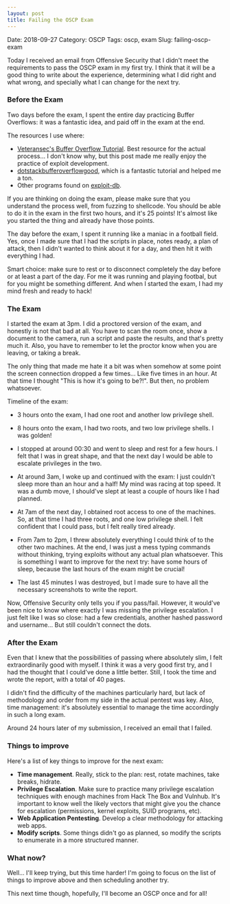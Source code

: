 ```yaml
---
layout: post
title: Failing the OSCP Exam
---
```


Date: 2018-09-27
Category: OSCP
Tags: oscp, exam
Slug: failing-oscp-exam


Today I received an email from Offensive Security that I didn't meet the requirements to pass the OSCP exam in my first try. I think that it will be a good thing to write about the experience, determining what I did right and what wrong, and specially what I can change for the next try.

### Before the Exam

Two days before the exam, I spent the entire day practicing Buffer Overflows: it was a fantastic idea, and paid off in the exam at the end. 

The resources I use where:

- [Veteransec's Buffer Overflow Tutorial](https://veteransec.com/2018/09/10/32-bit-windows-buffer-overflows-made-easy/). Best resource for the actual process... I don't know why, but this post made me really enjoy the practice of exploit development.
- [dotstackbufferoverflowgood](https://github.com/justinsteven/dostackbufferoverflowgood), which is a fantastic tutorial and helped me a ton.
- Other programs found on [exploit-db](https://www.exploit-db.com).

If you are thinking on doing the exam, please make sure that you understand the process well, from fuzzing to shellcode. You should be able to do it in the exam in the first two hours, and it's 25 points! It's almost like you started the thing and already have those points.

The day before the exam, I spent it running like a maniac in a football field. Yes, once I made sure that I had the scripts in place, notes ready, a plan of attack, then I didn't wanted to think about it for a day, and then hit it with everything I had. 

Smart choice: make sure to rest or to disconnect completely the day before or at least a part of the day. For me it was running and playing footbal, but for you might be something different. And when I started the exam, I had my mind fresh and ready to hack!

### The Exam

I started the exam at 3pm. I did a proctored version of the exam, and honestly is not that bad at all. You have to scan the room once, show a document to the camera, run a script and paste the results, and that's pretty much it. Also, you have to remember to let the proctor know when you are leaving, or taking a break. 

The only thing that made me hate it a bit was when somehow at some point the screen connection dropped a few times... Like five times in an hour. At that time I thought "This is how it's going to be?!". But then, no problem whatsoever.

Timeline of the exam:

- 3 hours onto the exam, I had one root and another low privilege shell. 

- 8 hours onto the exam, I had two roots, and two low privilege shells. I was golden!

- I stopped at around 00:30 and went to sleep and rest for a few hours. I felt that I was in great shape, and that the next day I would be able to escalate privileges in the two.

- At around 3am, I woke up and continued with the exam: I just couldn't sleep more than an hour and a half! My mind was racing at top speed. It was a dumb move, I should've slept at least a couple of hours like I had planned.

- At 7am of the next day, I obtained root access to one of the machines. So, at that time I had three roots, and one low privilege shell. I felt confident that I could pass, but I felt really tired already.

- From 7am to 2pm, I threw absolutely everything I could think of to the other two machines. At the end, I was just a mess typing commands without thinking, trying exploits without any actual plan whatsoever. This is something I want to improve for the next try: have some hours of sleep, because the last hours of the exam might be crucial!

- The last 45 minutes I was destroyed, but I made sure to have all the necessary screenshots to write the report. 

Now, Offensive Security only tells you if you pass/fail. However, it would've been nice to know where exactly I was missing the privilege escalation. I just felt like I was so close: had a few credentials, another hashed password and username... But still couldn't connect the dots.

### After the Exam

Even that I knew that the possibilities of passing where absolutely slim, I felt extraordinarily good with myself. I think it was a very good first try, and I had the thought that I could've done a little better. Still, I took the time and wrote the report, with a total of 40 pages.

I didn't find the difficulty of the machines particularly hard, but lack of methodology and order from my side in the actual pentest was key. Also, time management: it's absolutely essential to manage the time accordingly in such a long exam.

Around 24 hours later of my submission, I received an email that I failed.

### Things to improve

Here's a list of key things to improve for the next exam:

- **Time management**. Really, stick to the plan: rest, rotate machines, take breaks, hidrate.
- **Privilege Escalation**. Make sure to practice many privilege escalation techniques with enough machines from Hack The Box and Vulnhub. It's important to know well the likely vectors that might give you the chance for escalation (permissions, kernel exploits, SUID programs, etc).
- **Web Application Pentesting**. Develop a clear methodology for attacking web apps. 
- **Modify scripts**. Some things didn't go as planned, so modify the scripts to enumerate in a more structured manner.

### What now?

Well... I'll keep trying, but this time harder! I'm going to focus on the list of things to improve above and then scheduling another try. 

This next time though, hopefully, I'll become an OSCP once and for all!